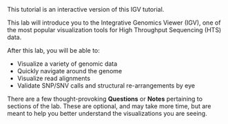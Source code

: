<script>
import Link from "$components/Link.svelte";
import Alert from "$components/Alert.svelte";
</script>

<Alert>
	This tutorial is an interactive version of <Link href="https://rnabio.org/module-02-alignment/0002/04/01/IGV/">this IGV tutorial</Link>.
</Alert>

This lab will introduce you to the <Link href="https://software.broadinstitute.org/software/igv/">Integrative Genomics Viewer</Link> (IGV), one of the most popular visualization tools for High Throughput Sequencing (HTS) data.

After this lab, you will be able to:

- Visualize a variety of genomic data
- Quickly navigate around the genome
- Visualize read alignments
- Validate SNP/SNV calls and structural re-arrangements by eye

There are a few thought-provoking <span class="text-info">**Questions**</span> or <span class="text-primary">**Notes**</span> pertaining to sections of the lab. These are optional, and may take more time, but are meant to help you better understand the visualizations you are seeing.

